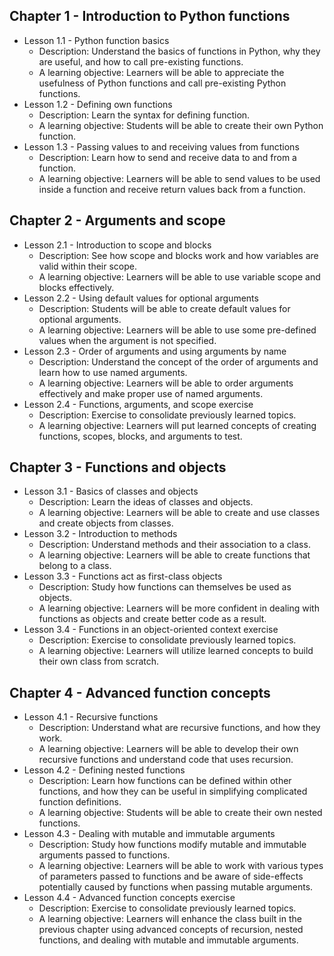## Chapter 1 - Introduction to Python functions
   * Lesson 1.1 - Python function basics
     * Description: Understand the basics of functions in Python, why they are useful, and how to call pre-existing functions.
     * A learning objective: Learners will be able to appreciate the usefulness of Python functions and call pre-existing Python functions.
   * Lesson 1.2 - Defining own functions
     * Description: Learn the syntax for defining 
     function.
     * A learning objective: Students will be able to create their own Python function.
   * Lesson 1.3 - Passing values to and receiving values from functions
     * Description: Learn how to send and receive data to and from a function.
     * A learning objective: Learners will be able to send values to be used inside a function and receive return values back from a function.
## Chapter 2 - Arguments and scope
   * Lesson 2.1 - Introduction to scope and blocks
     * Description: See how scope and blocks work and how variables are valid within their scope.
     * A learning objective: Learners will be able to use variable scope and blocks effectively.
   * Lesson 2.2 - Using default values for optional arguments
     * Description: Students will be able to create default values for optional arguments.
     * A learning objective: Learners will be able to use some pre-defined values when the argument is not specified.
   * Lesson 2.3 - Order of arguments and using arguments by name
     * Description: Understand the concept of the order of arguments and learn how to use named arguments.
     * A learning objective: Learners will be able to order arguments effectively and make proper use of named arguments.
   * Lesson 2.4 - Functions, arguments, and scope exercise
     * Description: Exercise to consolidate previously learned topics.
     * A learning objective: Learners will put learned concepts of creating functions, scopes, blocks, and arguments to test.
## Chapter 3 - Functions and objects
   * Lesson 3.1 - Basics of classes and objects
     * Description: Learn the ideas of classes and objects.
     * A learning objective: Learners will be able to create and use classes and create objects from classes.
   * Lesson 3.2 - Introduction to methods
     * Description: Understand methods and their association to a class.
     * A learning objective: Learners will be able to create functions that belong to a class.
   * Lesson 3.3 - Functions act as first-class objects
     * Description: Study how functions can themselves be used as objects.
     * A learning objective: Learners will be more confident in dealing with functions as objects and create better code as a result.
   * Lesson 3.4 - Functions in an object-oriented context exercise
     * Description: Exercise to consolidate previously learned topics.
     * A learning objective: Learners will utilize learned concepts to build their own class from scratch.
## Chapter 4 - Advanced function concepts
   * Lesson 4.1 - Recursive functions
     * Description: Understand what are recursive functions, and how they work.
     * A learning objective: Learners will be able to develop their own recursive functions and understand code that uses recursion.
   * Lesson 4.2 - Defining nested functions
     * Description: Learn how functions can be defined within other functions, and how they can be useful in simplifying complicated function definitions.
     * A learning objective: Students will be able to create their own nested functions.
   * Lesson 4.3 - Dealing with mutable and immutable arguments
     * Description: Study how functions modify mutable and immutable arguments passed to functions.
     * A learning objective: Learners will be able to work with various types of parameters passed to functions and be aware of side-effects potentially caused by functions when passing mutable arguments.
   * Lesson 4.4 - Advanced function concepts exercise
     * Description: Exercise to consolidate previously learned topics.
     * A learning objective: Learners will enhance the class built in the previous chapter using advanced concepts of recursion, nested functions, and dealing with mutable and immutable arguments.

